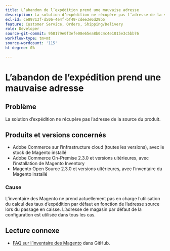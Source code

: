 ```yaml
---
title: L’abandon de l’expédition prend une mauvaise adresse
description: La solution d’expédition ne récupère pas l’adresse de la source du produit.
exl-id: ce89713f-d506-4e4f-bf49-cdee3e6d29b5
feature: Customer Service, Orders, Shipping/Delivery
role: Developer
source-git-commit: 958179e0f3efe08e65ea8b0c4c4e1015e3c5bb76
workflow-type: tm+mt
source-wordcount: '115'
ht-degree: 0%

---
```


# L’abandon de l’expédition prend une mauvaise adresse

## Problème

La solution d’expédition ne récupère pas l’adresse de la source du produit.

## Produits et versions concernés

* Adobe Commerce sur l’infrastructure cloud (toutes les versions), avec le stock de Magento installé
* Adobe Commerce On-Premise 2.3.0 et versions ultérieures, avec l’installation de Magento Inventory
* Magento Open Source 2.3.0 et versions ultérieures, avec l’inventaire du Magento installé

### Cause

L’inventaire des Magento ne prend actuellement pas en charge l’utilisation du calcul des taux d’expédition par défaut en fonction de l’adresse source lors du passage en caisse. L’adresse de magasin par défaut de la configuration est utilisée dans tous les cas.

## Lecture connexe

* [FAQ sur l’inventaire des Magento](https://github.com/magento/inventory/wiki/MSI-FAQs) dans GitHub.
